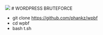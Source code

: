 <img src="https://j.top4top.io/p_2730xw1iv0.jpg">
# WORDPRESS BRUTEFORCE


* git clone https://github.com/phankz/wpbf
* cd wpbf
* bash t.sh


